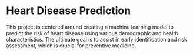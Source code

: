 #  Heart Disease Prediction

This project is centered around creating a machine learning model to predict the risk of heart disease using various demographic and health characteristics. The ultimate goal is to assist in early identification and risk assessment, which is crucial for preventive medicine.
